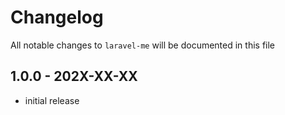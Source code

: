# Changelog

All notable changes to `laravel-me` will be documented in this file

## 1.0.0 - 202X-XX-XX

- initial release
